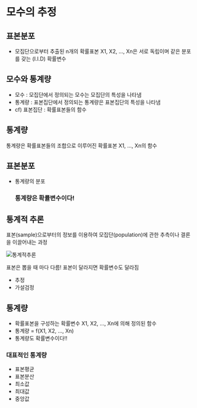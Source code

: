 # 모수의 추정

## 표본분포
- 모집단으로부터 추출된 n개의 확률표본 X1, X2, ..., Xn은 서로 독립이며 같은 분포를 갖는 (I.I.D) 확률변수

## 모수와 통계량
- 모수 : 모집단에서 정의되는 모수는 모집단의 특성을 나타냄
- 통계량 : 표본집단에서 정의되는 통계량은 표본집단의 특성을 나타냄
- cf) 표본집단 : 확률표본들의 함수

## 통계량
통계량은 확률표본들의 조합으로 이루어진 확률표본 X1, ..., Xn의 함수

## 표본분포
- 통계량의 분포
  ### 통계량은 확률변수이다!
  
## 통계적 추론

표본(sample)으로부터의 정보를 이용하여 모집단(population)에 관한 추측이나 결론을 이끌어내는 과정

![통계적추론](https://postfiles.pstatic.net/MjAyMDA5MDdfMjYz/MDAxNTk5NDA4MjA2Mjgy.cq21UceZUo9Mjqd0vHf3OKOsxjf6LFPgpxC4ryyBtkcg.Xy3ea0U8k7eibTfZj4V7EKhLjakTT-qyN2K2SEtsPOkg.JPEG.kjihe315/KakaoTalk_20200907_010136064.jpg?type=w773)

표본은 뽑을 때 마다 다름! 표본이 달라지면 확률변수도 달라짐

- 추정
- 가설검정

## 통계량
- 확률표본을 구성하는 확률변수 X1, X2, ..., Xn에 의해 정의된 함수
- 통계량 = f(X1, X2, ..., Xn)
- 통계량도 확률변수이다!!

 ### 대표적인 통계량
 - 표본평균 
 - 표본분산
 - 최소값  
 - 최대값  
 - 중앙값
